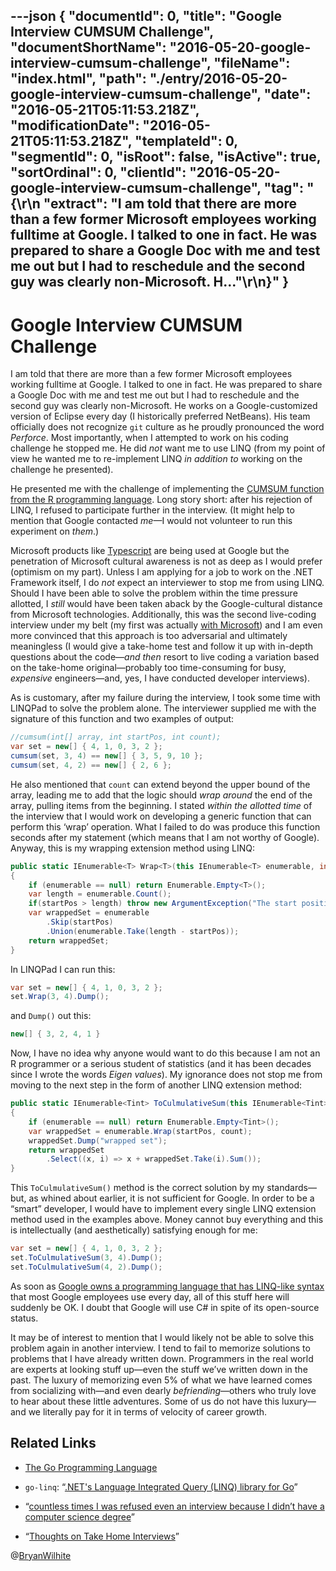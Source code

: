 ---json
{
  "documentId": 0,
  "title": "Google Interview CUMSUM Challenge",
  "documentShortName": "2016-05-20-google-interview-cumsum-challenge",
  "fileName": "index.html",
  "path": "./entry/2016-05-20-google-interview-cumsum-challenge",
  "date": "2016-05-21T05:11:53.218Z",
  "modificationDate": "2016-05-21T05:11:53.218Z",
  "templateId": 0,
  "segmentId": 0,
  "isRoot": false,
  "isActive": true,
  "sortOrdinal": 0,
  "clientId": "2016-05-20-google-interview-cumsum-challenge",
  "tag": "{\r\n  \"extract\": \"I am told that there are more than a few former Microsoft employees working fulltime at Google. I talked to one in fact. He was prepared to share a Google Doc with me and test me out but I had to reschedule and the second guy was clearly non-Microsoft. H...\"\r\n}"
}
---

# Google Interview CUMSUM Challenge

I am told that there are more than a few former Microsoft employees working fulltime at Google. I talked to one in fact. He was prepared to share a Google Doc with me and test me out but I had to reschedule and the second guy was clearly non-Microsoft. He works on a Google-customized version of Eclipse every day (I historically preferred NetBeans). His team officially does not recognize `git` culture as he proudly pronounced the word *Perforce*. Most importantly, when I attempted to work on his coding challenge he stopped me. He did *not* want me to use LINQ (from my point of view he wanted me to re-implement LINQ *in* *addition to* working on the challenge he presented).

He presented me with the challenge of implementing the [CUMSUM function from the R programming language](https://stat.ethz.ch/R-manual/R-devel/library/base/html/cumsum.html). Long story short: after his rejection of LINQ, I refused to participate further in the interview. (It might help to mention that Google contacted *me*—I would not volunteer to run this experiment on *them*.)

Microsoft products like [Typescript](https://www.typescriptlang.org/) are being used at Google but the penetration of Microsoft cultural awareness is not as deep as I would prefer (optimism on my part). Unless I am applying for a job to work on the .NET Framework itself, I do *not* expect an interviewer to stop me from using LINQ. Should I have been able to solve the problem within the time pressure allotted, I *still* would have been taken aback by the Google-cultural distance from Microsoft technologies. Additionally, this was the second live-coding interview under my belt (my first was actually [with Microsoft](http://songhayblog.azurewebsites.net/)) and I am even more convinced that this approach is too adversarial and ultimately meaningless (I would give a take-home test and follow it up with in-depth questions about the code—*and then* resort to live coding a variation based on the take-home original—probably too time-consuming for busy, *expensive* engineers—and, yes, I have conducted developer interviews).

As is customary, after my failure during the interview, I took some time with LINQPad to solve the problem alone. The interviewer supplied me with the signature of this function and two examples of output:

```cs
//cumsum(int[] array, int startPos, int count);
var set = new[] { 4, 1, 0, 3, 2 };
cumsum(set, 3, 4) == new[] { 3, 5, 9, 10 };
cumsum(set, 4, 2) == new[] { 2, 6 };
```

He also mentioned that `count` can extend beyond the upper bound of the array, leading me to add that the logic should *wrap around* the end of the array, pulling items from the beginning. I stated *within the allotted time* of the interview that I would work on developing a generic function that can perform this ‘wrap’ operation. What I failed to do was produce this function seconds after my statement (which means that I am not worthy of Google). Anyway, this is my wrapping extension method using LINQ:

```cs
public static IEnumerable<T> Wrap<T>(this IEnumerable<T> enumerable, int startPos, int count)
{
    if (enumerable == null) return Enumerable.Empty<T>();
    var length = enumerable.Count();
    if(startPos > length) throw new ArgumentException("The start position is larger than the length of the enumerable.", "startPos");
    var wrappedSet = enumerable
        .Skip(startPos)
        .Union(enumerable.Take(length - startPos));
    return wrappedSet;
}
```

In LINQPad I can run this:

```cs
var set = new[] { 4, 1, 0, 3, 2 };
set.Wrap(3, 4).Dump();
```

and `Dump()` out this:

```cs
new[] { 3, 2, 4, 1 }
```

Now, I have no idea why anyone would want to do this because I am not an R programmer or a serious student of statistics (and it has been decades since I wrote the words *Eigen values*). My ignorance does not stop me from moving to the next step in the form of another LINQ extension method:

```cs
public static IEnumerable<Tint> ToCulmulativeSum(this IEnumerable<Tint> enumerable, int startPos, int count)
{
    if (enumerable == null) return Enumerable.Empty<Tint>();
    var wrappedSet = enumerable.Wrap(startPos, count);
    wrappedSet.Dump("wrapped set");
    return wrappedSet
        .Select((x, i) => x + wrappedSet.Take(i).Sum());
}
```

This `ToCulmulativeSum()` method is the correct solution by my standards—but, as whined about earlier, it is not sufficient for Google. In order to be a “smart” developer, I would have to implement every single LINQ extension method used in the examples above. Money cannot buy everything and this is intellectually (and aesthetically) satisfying enough for me:

```cs
var set = new[] { 4, 1, 0, 3, 2 };
set.ToCulmulativeSum(3, 4).Dump();
set.ToCulmulativeSum(4, 2).Dump();
```

As soon as [Google owns a programming language that has LINQ-like syntax](http://ahmetalpbalkan.github.io/go-linq/) that most Google employees use every day, all of this stuff here will suddenly be OK. I doubt that Google will use C# in spite of its open-source status.

It may be of interest to mention that I would likely not be able to solve this problem again in another interview. I tend to fail to memorize solutions to problems that I have already written down. Programmers in the real world are experts at looking stuff up—even the stuff we’ve written down in the past. The luxury of memorizing even 5% of what we have learned comes from socializing with—and even dearly *befriending*—others who truly love to hear about these little adventures. Some of us do not have this luxury—and we literally pay for it in terms of velocity of career growth.

## Related Links

* [The Go Programming Language](https://golang.org/)
* `go-linq`: “[.NET's Language Integrated Query (LINQ) library for Go](http://ahmetalpbalkan.github.io/go-linq/)”

* “[countless times I was refused even an interview because I didn’t have a computer science degree](http://techcrunch.com/2016/05/10/please-dont-learn-to-code/)”
* “[Thoughts on Take Home Interviews](http://www.elidedbranches.com/2016/05/brief-thoughts-on-take-home-interviews.html)”

@[BryanWilhite](https://twitter.com/BryanWilhite)
